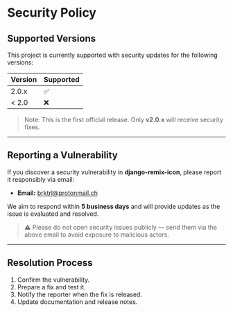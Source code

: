# Security Policy

## Supported Versions

This project is currently supported with security updates for the following versions:

| Version | Supported          |
| ------- | ----------------- |
| 2.0.x   | :white_check_mark: |
| < 2.0   | :x:               |

> Note: This is the first official release. Only **v2.0.x** will receive security fixes.

---

## Reporting a Vulnerability

If you discover a security vulnerability in **django-remix-icon**, please report it responsibly via email:

- **Email:** brktrl@protonmail.ch

We aim to respond within **5 business days** and will provide updates as the issue is evaluated and resolved.

> ⚠️ Please do not open security issues publicly — send them via the above email to avoid exposure to malicious actors.

---

## Resolution Process

1. Confirm the vulnerability.
2. Prepare a fix and test it.
3. Notify the reporter when the fix is released.
4. Update documentation and release notes.
